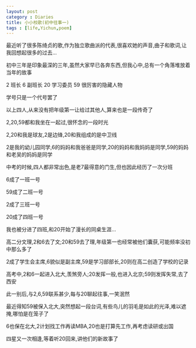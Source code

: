 ```yaml
---
layout: post
category : Diaries
title: 小小校歌(初中往事一)
tags : [life,Yichun,poem]
---
```



最近听了很多陈绮贞的歌,作为独立歌曲派的代表,很喜欢她的声音,曲子和歌词,让我回想起很多的过去...
 
初中三年是印象最深的三年,虽然大家早已各奔东西,但我心中,总有一个角落堆放着当年的故事
 
2 班长
6 副班长
20 学习委员
59 很厉害的隐藏人物
 
学号只是一个代号罢了
 
以上四人,从来没有把年级第一让给过其他人,算来也是一段传奇了
 
2,20,59都和我坐在一起过,很怀念的一段时光
 
2,20和我是球友,2是边锋,20和我组成的是中卫线
 
2是我的幼儿园同学,6的妈妈和我爸爸是同学,20的妈妈和我妈妈是同学,59的妈妈和老吴的妈妈是同学
 
中考的时候,四人都非常出色,是老7最得意的门生,但也因此经历了一次分班
 
6成了一班一号

59成了二班一号

2成了三班一号

20成了四班一号
 
我也被分进了四班,和20开始了漫长的同桌生涯...
 
高二分文理,2和6去了文;20和59去了理,年级第一也经常被他们囊获,可能频率没初中那么多了
 
2成了学生会主席,6貌似是副主席,59是学习部部长,20则在高二创造了学校的记录
 
高考中,2和6一起进入北大,羡煞旁人;20发挥一般,也进入北京;59则发挥失常,去了西安
 
此一别后,与2,6,59联系甚少,每与20聊起往事,一笑泯然
 
最近得知59被保入北大,突然想起一段台词,有些鸟儿的羽毛是如此的光泽,难以遮掩,哪怕是在笼子了
 
6也保在北大,2计划找工作再读MBA,20也是打算先工作,再考虑读研或出国
 
四星又一次相逢,等着听20回来,讲他们的新故事了 
 
